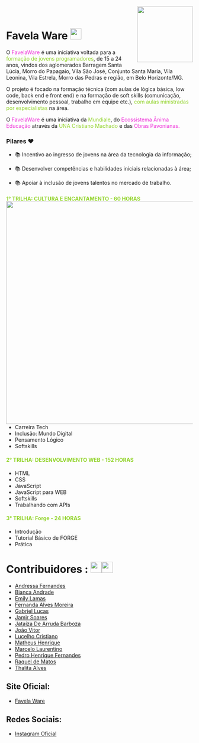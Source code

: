 <img align="right" width="150px" style="margin-top:-20px" src="https://avatars.githubusercontent.com/u/147016090?s=200&v=4">

# Favela Ware <img width="30px" src="https://em-content.zobj.net/source/microsoft-teams/363/man-student_1f468-200d-1f393.png">

<p> O <span style="color:#ee30d8">FavelaWare</span> é uma iniciativa voltada para a <span style="color:#91d329">formação de jovens programadores</span>, de 15 a 24 anos, vindos dos aglomerados Barragem Santa Lúcia, Morro do Papagaio, Vila São José, Conjunto Santa Maria, Vila Leonina, Vila Estrela,  Morro das Pedras e região, em Belo Horizonte/MG. </p>

<p> O projeto é focado na formação técnica (com aulas de lógica básica, low code, back end e front end) e na formação de soft skills (comunicação, desenvolvimento pessoal, trabalho em equipe etc.), <span style="color:#91d329">com aulas ministradas por especialistas</span> na área.</p>

<p> O <span style="color:#ee30d8">FavelaWare</span> é uma iniciativa da <span style="color:#91d329">Mundiale</span>, do <span style="color:#ee30d8">Ecossistema Ânima Educação</span>  através da <span style="color:#91d329">UNA Cristiano Machado</span>  e das <span style="color:#ee30d8">Obras Pavonianas.</span></p>

### Pilares ❤

- 📚 Incentivo ao ingresso de jovens na área da tecnologia da informação;

- 📚 Desenvolver competências e habilidades iniciais relacionadas à área;

- 📚 Apoiar à inclusão de jovens talentos no mercado de trabalho.

<h4> <span style="color:#91d329">1° TRILHA: CULTURA E ENCANTAMENTO - 60 HORAS</span></h4>

<img align="right" width="600px" style="margin-top:-20px" src="https://user-images.githubusercontent.com/117736787/200564980-62ddfe39-37c5-47bc-97ae-926dba9225ae.png">

- Carreira Tech
- Inclusão: Mundo Digital
- Pensamento Lógico
- Softskills

<h4> <span style="color:#91d329">2° TRILHA: DESENVOLVIMENTO WEB - 152 HORAS</span></h4>

- HTML
- CSS
- JavaScript
- JavaScript para WEB
- Softskills
- Trabalhando com APIs

<h4> <span style="color:#91d329">3° TRILHA: Forge - 24 HORAS</span></h4>

- Introdução
- Tutorial Básico de FORGE
- Prática

# Contribuidores : <img width="30px" src="https://em-content.zobj.net/source/microsoft-teams/363/man-teacher-medium-skin-tone_1f468-1f3fd-200d-1f3eb.png"><img width="30px" src="https://em-content.zobj.net/source/microsoft-teams/363/woman-teacher-light-skin-tone_1f469-1f3fb-200d-1f3eb.png">

- [Andressa Fernandes](https://github.com/DressFFFF)
- [Bianca Andrade](https://github.com/biancaandrade2002)
- [Emily Lamas](https://github.com/Emylamass)
- [Fernanda Alves Moreira](https://github.com/Nandapand4)
- [Gabriel Lucas](https://github.com/gabriellucas11)
- [Jamir Soares](https://github.com/JamirSoares)
- [Jataíza De Arruda Barboza](https://github.com/Jataiza)
- [João Vitor](https://github.com/machidaftw)
- [Lucelho Cristiano](https://github.com/LucelhoSilva)
- [Matheus Henrique](https://github.com/M4theuzim)
- [Marcelo Laurentino](https://github.com/MarcLaurents)
- [Pedro Henrique Fernandes]()
- [Raquel de Matos](https://github.com/rockiir)
- [Thalita Alves](https://github.com/ThalitaAlves783)

## Site Oficial:

- [Favela Ware](https://favelaware.animahub.com.br/home)

## Redes Sociais:

- [Instagram Oficial](https://instagram.com/favelaware?igshid=MzMyNGUyNmU2YQ==)
